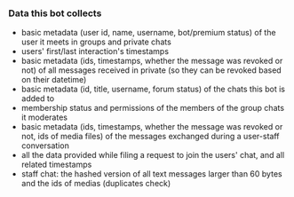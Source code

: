 ### Data this bot collects

- basic metadata (user id, name, username, bot/premium status) of the user it meets in groups and private chats
- users' first/last interaction's timestamps
- basic metadata (ids, timestamps, whether the message was revoked or not) of all messages received in private (so they can be revoked based on their datetime)
- basic metadata (id, title, username, forum status) of the chats this bot is added to
- membership status and permissions of the members of the group chats it moderates
- basic metadata (ids, timestamps, whether the message was revoked or not, ids of media files) of the messages exchanged during a user-staff conversation
- all the data provided while filing a request to join the users' chat, and all related timestamps
- staff chat: the hashed version of all text messages larger than 60 bytes and the ids of medias (duplicates check) 
